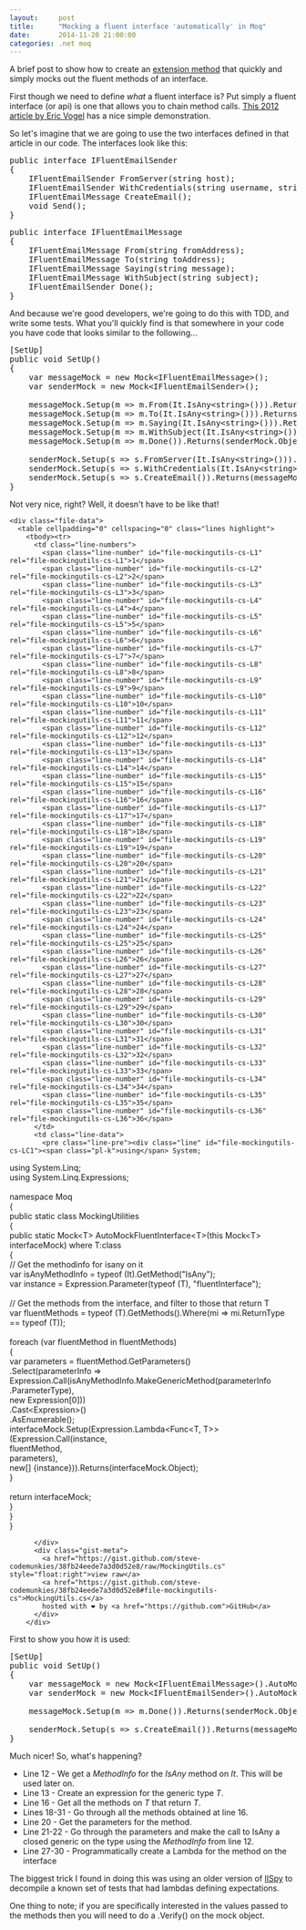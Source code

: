 ```yaml
---
layout: 	post
title:  	"Mocking a fluent interface 'automatically' in Moq"
date:   	2014-11-20 21:00:00
categories: .net moq
---
```

A brief post to show how to create an [extension method][dotnet-extension-method-definition] that quickly and simply mocks out the fluent methods of an interface.

First though we need to define *what* a fluent interface is? Put simply a fluent interface (or api) is one that allows you to chain method calls. [This 2012 article by Eric Vogel][vs-mag-fluent-api] has a nice simple demonstration.

So let's imagine that we are going to use the two interfaces defined in that article in our code. The interfaces look like this:

<pre>public interface IFluentEmailSender
{
    IFluentEmailSender FromServer(string host);
    IFluentEmailSender WithCredentials(string username, string password);
    IFluentEmailMessage CreateEmail();
    void Send();
}</pre>

<pre>public interface IFluentEmailMessage
{
    IFluentEmailMessage From(string fromAddress);
    IFluentEmailMessage To(string toAddress);
    IFluentEmailMessage Saying(string message);
    IFluentEmailMessage WithSubject(string subject);
    IFluentEmailSender Done();
}</pre>

And because we're good developers, we're going to do this with TDD, and write some tests. What you'll quickly find is that somewhere in your code you have code that looks similar to the following...

<pre>[SetUp]
public void SetUp()
{
    var messageMock = new Mock&lt;IFluentEmailMessage&gt;();
    var senderMock = new Mock&lt;IFluentEmailSender&gt;();

    messageMock.Setup(m => m.From(It.IsAny&lt;string&gt;())).Returns(messageMock.Object);
    messageMock.Setup(m => m.To(It.IsAny&lt;string&gt;())).Returns(messageMock.Object);
    messageMock.Setup(m => m.Saying(It.IsAny&lt;string&gt;())).Returns(messageMock.Object);
    messageMock.Setup(m => m.WithSubject(It.IsAny&lt;string&gt;())).Returns(messageMock.Object);
    messageMock.Setup(m => m.Done()).Returns(senderMock.Object);

    senderMock.Setup(s => s.FromServer(It.IsAny&lt;string&gt;())).Returns(senderMock.Object);
    senderMock.Setup(s => s.WithCredentials(It.IsAny&lt;string&gt;(), It.IsAny&lt;string&gt;())).Returns(senderMock.Object);
    senderMock.Setup(s => s.CreateEmail()).Returns(messageMock.Object);
}</pre>

Not very nice, right? Well, it doesn't have to be like that!

<noscript>
    <link rel="stylesheet" href="https://gist-assets.github.com/assets/embed-81292f31902b1c0ba82591f0046fa60c.css">
    <div id="gist16426875" class="gist">
        <div class="gist-file">
          <div class="gist-data gist-syntax">




    <div class="file-data">
      <table cellpadding="0" cellspacing="0" class="lines highlight">
        <tbody><tr>
          <td class="line-numbers">
            <span class="line-number" id="file-mockingutils-cs-L1" rel="file-mockingutils-cs-L1">1</span>
            <span class="line-number" id="file-mockingutils-cs-L2" rel="file-mockingutils-cs-L2">2</span>
            <span class="line-number" id="file-mockingutils-cs-L3" rel="file-mockingutils-cs-L3">3</span>
            <span class="line-number" id="file-mockingutils-cs-L4" rel="file-mockingutils-cs-L4">4</span>
            <span class="line-number" id="file-mockingutils-cs-L5" rel="file-mockingutils-cs-L5">5</span>
            <span class="line-number" id="file-mockingutils-cs-L6" rel="file-mockingutils-cs-L6">6</span>
            <span class="line-number" id="file-mockingutils-cs-L7" rel="file-mockingutils-cs-L7">7</span>
            <span class="line-number" id="file-mockingutils-cs-L8" rel="file-mockingutils-cs-L8">8</span>
            <span class="line-number" id="file-mockingutils-cs-L9" rel="file-mockingutils-cs-L9">9</span>
            <span class="line-number" id="file-mockingutils-cs-L10" rel="file-mockingutils-cs-L10">10</span>
            <span class="line-number" id="file-mockingutils-cs-L11" rel="file-mockingutils-cs-L11">11</span>
            <span class="line-number" id="file-mockingutils-cs-L12" rel="file-mockingutils-cs-L12">12</span>
            <span class="line-number" id="file-mockingutils-cs-L13" rel="file-mockingutils-cs-L13">13</span>
            <span class="line-number" id="file-mockingutils-cs-L14" rel="file-mockingutils-cs-L14">14</span>
            <span class="line-number" id="file-mockingutils-cs-L15" rel="file-mockingutils-cs-L15">15</span>
            <span class="line-number" id="file-mockingutils-cs-L16" rel="file-mockingutils-cs-L16">16</span>
            <span class="line-number" id="file-mockingutils-cs-L17" rel="file-mockingutils-cs-L17">17</span>
            <span class="line-number" id="file-mockingutils-cs-L18" rel="file-mockingutils-cs-L18">18</span>
            <span class="line-number" id="file-mockingutils-cs-L19" rel="file-mockingutils-cs-L19">19</span>
            <span class="line-number" id="file-mockingutils-cs-L20" rel="file-mockingutils-cs-L20">20</span>
            <span class="line-number" id="file-mockingutils-cs-L21" rel="file-mockingutils-cs-L21">21</span>
            <span class="line-number" id="file-mockingutils-cs-L22" rel="file-mockingutils-cs-L22">22</span>
            <span class="line-number" id="file-mockingutils-cs-L23" rel="file-mockingutils-cs-L23">23</span>
            <span class="line-number" id="file-mockingutils-cs-L24" rel="file-mockingutils-cs-L24">24</span>
            <span class="line-number" id="file-mockingutils-cs-L25" rel="file-mockingutils-cs-L25">25</span>
            <span class="line-number" id="file-mockingutils-cs-L26" rel="file-mockingutils-cs-L26">26</span>
            <span class="line-number" id="file-mockingutils-cs-L27" rel="file-mockingutils-cs-L27">27</span>
            <span class="line-number" id="file-mockingutils-cs-L28" rel="file-mockingutils-cs-L28">28</span>
            <span class="line-number" id="file-mockingutils-cs-L29" rel="file-mockingutils-cs-L29">29</span>
            <span class="line-number" id="file-mockingutils-cs-L30" rel="file-mockingutils-cs-L30">30</span>
            <span class="line-number" id="file-mockingutils-cs-L31" rel="file-mockingutils-cs-L31">31</span>
            <span class="line-number" id="file-mockingutils-cs-L32" rel="file-mockingutils-cs-L32">32</span>
            <span class="line-number" id="file-mockingutils-cs-L33" rel="file-mockingutils-cs-L33">33</span>
            <span class="line-number" id="file-mockingutils-cs-L34" rel="file-mockingutils-cs-L34">34</span>
            <span class="line-number" id="file-mockingutils-cs-L35" rel="file-mockingutils-cs-L35">35</span>
            <span class="line-number" id="file-mockingutils-cs-L36" rel="file-mockingutils-cs-L36">36</span>
          </td>
          <td class="line-data">
            <pre class="line-pre"><div class="line" id="file-mockingutils-cs-LC1"><span class="pl-k">using</span> System;
</div><div class="line" id="file-mockingutils-cs-LC2"><span class="pl-k">using</span> System.Linq;
</div><div class="line" id="file-mockingutils-cs-LC3"><span class="pl-k">using</span> System.Linq.Expressions;
</div><div class="line" id="file-mockingutils-cs-LC4">&nbsp;
</div><div class="line" id="file-mockingutils-cs-LC5"><span class="pl-k">namespace</span> <span class="pl-en">Moq</span>
</div><div class="line" id="file-mockingutils-cs-LC6">{
</div><div class="line" id="file-mockingutils-cs-LC7">    <span class="pl-s">public</span> <span class="pl-s">static</span> <span class="pl-s">class</span> <span class="pl-en">MockingUtilities</span>
</div><div class="line" id="file-mockingutils-cs-LC8">    {
</div><div class="line" id="file-mockingutils-cs-LC9">        <span class="pl-s">public</span> <span class="pl-s">static</span> Mock&lt;T&gt; AutoMockFluentInterface&lt;T&gt;(this Mock&lt;T&gt; interfaceMock) where T:class
</div><div class="line" id="file-mockingutils-cs-LC10">        {
</div><div class="line" id="file-mockingutils-cs-LC11">            <span class="pl-c">// Get the methodinfo for isany on it</span>
</div><div class="line" id="file-mockingutils-cs-LC12">            <span class="pl-k">var</span> isAnyMethodInfo = <span class="pl-k">typeof</span> (It).GetMethod(<span class="pl-s1"><span class="pl-pds">"</span>IsAny<span class="pl-pds">"</span></span>);
</div><div class="line" id="file-mockingutils-cs-LC13">            <span class="pl-k">var</span> instance = Expression.Parameter(<span class="pl-k">typeof</span> (T), <span class="pl-s1"><span class="pl-pds">"</span>fluentInterface<span class="pl-pds">"</span></span>);
</div><div class="line" id="file-mockingutils-cs-LC14">&nbsp;
</div><div class="line" id="file-mockingutils-cs-LC15">            <span class="pl-c">// Get the methods from the interface, and filter to those that return T</span>
</div><div class="line" id="file-mockingutils-cs-LC16">            <span class="pl-k">var</span> fluentMethods = <span class="pl-k">typeof</span> (T).GetMethods().Where(mi =&gt; mi.ReturnType == <span class="pl-k">typeof</span> (T));
</div><div class="line" id="file-mockingutils-cs-LC17">&nbsp;
</div><div class="line" id="file-mockingutils-cs-LC18">            <span class="pl-k">foreach</span> (<span class="pl-k">var</span> fluentMethod <span class="pl-k">in</span> fluentMethods)
</div><div class="line" id="file-mockingutils-cs-LC19">            {
</div><div class="line" id="file-mockingutils-cs-LC20">                <span class="pl-k">var</span> parameters = fluentMethod.GetParameters()
</div><div class="line" id="file-mockingutils-cs-LC21">                                             .Select(parameterInfo =&gt;
</div><div class="line" id="file-mockingutils-cs-LC22">                                                         Expression.Call(isAnyMethodInfo.MakeGenericMethod(parameterInfo
</div><div class="line" id="file-mockingutils-cs-LC23">                                                                                                               .ParameterType),
</div><div class="line" id="file-mockingutils-cs-LC24">                                                                         <span class="pl-s">new</span> Expression[<span class="pl-c1">0</span>]))
</div><div class="line" id="file-mockingutils-cs-LC25">                                             .Cast&lt;Expression&gt;()
</div><div class="line" id="file-mockingutils-cs-LC26">                                             .AsEnumerable();
</div><div class="line" id="file-mockingutils-cs-LC27">                interfaceMock.Setup(Expression.Lambda&lt;Func&lt;T, T&gt;&gt;(Expression.Call(instance,
</div><div class="line" id="file-mockingutils-cs-LC28">                                                                                  fluentMethod,
</div><div class="line" id="file-mockingutils-cs-LC29">                                                                                  parameters),
</div><div class="line" id="file-mockingutils-cs-LC30">                                                                  <span class="pl-s">new</span>[] {instance})).Returns(interfaceMock.Object);
</div><div class="line" id="file-mockingutils-cs-LC31">            }
</div><div class="line" id="file-mockingutils-cs-LC32">&nbsp;
</div><div class="line" id="file-mockingutils-cs-LC33">            <span class="pl-k">return</span> interfaceMock;
</div><div class="line" id="file-mockingutils-cs-LC34">        }
</div><div class="line" id="file-mockingutils-cs-LC35">    }
</div><div class="line" id="file-mockingutils-cs-LC36">}
</div></pre>
          </td>
        </tr>
      </tbody></table>
    </div>

          </div>
          <div class="gist-meta">
            <a href="https://gist.github.com/steve-codemunkies/38fb24eede7a3d0d52e8/raw/MockingUtils.cs" style="float:right">view raw</a>
            <a href="https://gist.github.com/steve-codemunkies/38fb24eede7a3d0d52e8#file-mockingutils-cs">MockingUtils.cs</a>
            hosted with ❤ by <a href="https://github.com">GitHub</a>
          </div>
        </div>
</div>
</noscript>
<script src="https://gist.github.com/steve-codemunkies/38fb24eede7a3d0d52e8.js"></script>

First to show you how it is used:

<pre>[SetUp]
public void SetUp()
{
    var messageMock = new Mock&lt;IFluentEmailMessage&gt;().AutoMockFluentInterface();
    var senderMock = new Mock&lt;IFluentEmailSender&gt;().AutoMockFluentInterface();

    messageMock.Setup(m => m.Done()).Returns(senderMock.Object);

    senderMock.Setup(s => s.CreateEmail()).Returns(messageMock.Object);
}</pre>

Much nicer! So, what's happening?

* Line 12 - We get a *MethodInfo* for the *IsAny* method on *It*. This will be used later on.
* Line 13 - Create an expression for the generic type *T*.
* Line 16 - Get all the methods on *T* that return *T*.
* Lines 18-31 - Go through all the methods obtained at line 16.
* Line 20 - Get the parameters for the method.
* Line 21-22 - Go through the parameters and make the call to IsAny a closed generic on the type using the *MethodInfo* from line 12.
* Line 27-30 - Programmatically create a Lambda for the method on the interface

The biggest trick I found in doing this was using an older version of [IlSpy][ilspy-download-page] to decompile a known set of tests that had lambdas defining expectations.

One thing to note; if you are specifically interested in the values passed to the methods then you will need to do a .Verify() on the mock object.

[dotnet-extension-method-definition]:   http://msdn.microsoft.com/en-GB/library/bb383977.aspx
[vs-mag-fluent-api]:                    http://visualstudiomagazine.com/articles/2012/05/10/fluent-interface-design-in-net.aspx
[ilspy-download-page]:                  http://ilspy.net/
